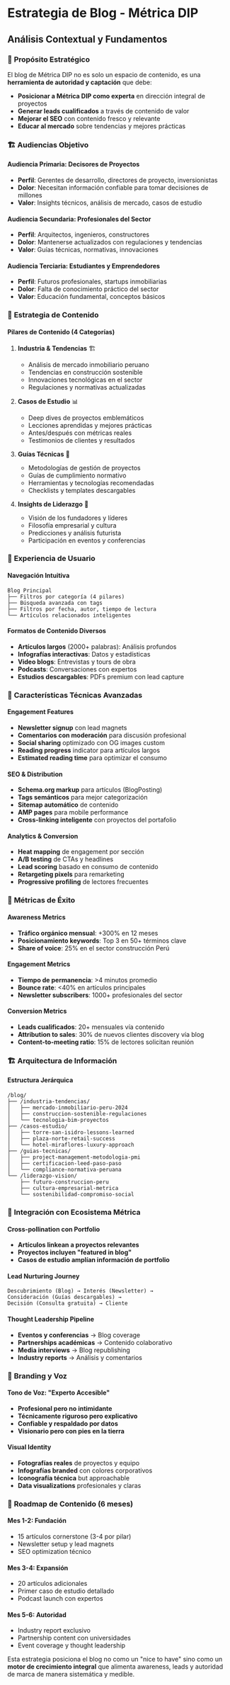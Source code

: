 # Estrategia de Blog - Métrica DIP
## Análisis Contextual y Fundamentos

### 🎯 **Propósito Estratégico**
El blog de Métrica DIP no es solo un espacio de contenido, es una **herramienta de autoridad y captación** que debe:
- **Posicionar a Métrica DIP como experta** en dirección integral de proyectos
- **Generar leads cualificados** a través de contenido de valor
- **Mejorar el SEO** con contenido fresco y relevante
- **Educar al mercado** sobre tendencias y mejores prácticas

### 🏗️ **Audiencias Objetivo**

#### **Audiencia Primaria: Decisores de Proyectos**
- **Perfil**: Gerentes de desarrollo, directores de proyecto, inversionistas
- **Dolor**: Necesitan información confiable para tomar decisiones de millones
- **Valor**: Insights técnicos, análisis de mercado, casos de estudio

#### **Audiencia Secundaria: Profesionales del Sector**
- **Perfil**: Arquitectos, ingenieros, constructores
- **Dolor**: Mantenerse actualizados con regulaciones y tendencias
- **Valor**: Guías técnicas, normativas, innovaciones

#### **Audiencia Terciaria: Estudiantes y Emprendedores**
- **Perfil**: Futuros profesionales, startups inmobiliarias
- **Dolor**: Falta de conocimiento práctico del sector
- **Valor**: Educación fundamental, conceptos básicos

### 📝 **Estrategia de Contenido**

#### **Pilares de Contenido (4 Categorías)**

1. **Industria & Tendencias** 🏗️
   - Análisis de mercado inmobiliario peruano
   - Tendencias en construcción sostenible
   - Innovaciones tecnológicas en el sector
   - Regulaciones y normativas actualizadas

2. **Casos de Estudio** 📊
   - Deep dives de proyectos emblemáticos
   - Lecciones aprendidas y mejores prácticas
   - Antes/después con métricas reales
   - Testimonios de clientes y resultados

3. **Guías Técnicas** 🔧
   - Metodologías de gestión de proyectos
   - Guías de cumplimiento normativo
   - Herramientas y tecnologías recomendadas
   - Checklists y templates descargables

4. **Insights de Liderazgo** 👑
   - Visión de los fundadores y líderes
   - Filosofía empresarial y cultura
   - Predicciones y análisis futurista
   - Participación en eventos y conferencias

### 🎨 **Experiencia de Usuario**

#### **Navegación Intuitiva**
```
Blog Principal
├── Filtros por categoría (4 pilares)
├── Búsqueda avanzada con tags
├── Filtros por fecha, autor, tiempo de lectura
└── Artículos relacionados inteligentes
```

#### **Formatos de Contenido Diversos**
- **Artículos largos** (2000+ palabras): Análisis profundos
- **Infografías interactivas**: Datos y estadísticas
- **Video blogs**: Entrevistas y tours de obra
- **Podcasts**: Conversaciones con expertos
- **Estudios descargables**: PDFs premium con lead capture

### 🚀 **Características Técnicas Avanzadas**

#### **Engagement Features**
- **Newsletter signup** con lead magnets
- **Comentarios con moderación** para discusión profesional
- **Social sharing** optimizado con OG images custom
- **Reading progress** indicator para artículos largos
- **Estimated reading time** para optimizar el consumo

#### **SEO & Distribution**
- **Schema.org markup** para artículos (BlogPosting)
- **Tags semánticos** para mejor categorización  
- **Sitemap automático** de contenido
- **AMP pages** para mobile performance
- **Cross-linking inteligente** con proyectos del portafolio

#### **Analytics & Conversion**
- **Heat mapping** de engagement por sección
- **A/B testing** de CTAs y headlines
- **Lead scoring** basado en consumo de contenido
- **Retargeting pixels** para remarketing
- **Progressive profiling** de lectores frecuentes

### 🎯 **Métricas de Éxito**

#### **Awareness Metrics**
- **Tráfico orgánico mensual**: +300% en 12 meses
- **Posicionamiento keywords**: Top 3 en 50+ términos clave
- **Share of voice**: 25% en el sector construcción Perú

#### **Engagement Metrics**  
- **Tiempo de permanencia**: >4 minutos promedio
- **Bounce rate**: <40% en artículos principales
- **Newsletter subscribers**: 1000+ profesionales del sector

#### **Conversion Metrics**
- **Leads cualificados**: 20+ mensuales vía contenido
- **Attribution to sales**: 30% de nuevos clientes discovery vía blog
- **Content-to-meeting ratio**: 15% de lectores solicitan reunión

### 🏗️ **Arquitectura de Información**

#### **Estructura Jerárquica**
```
/blog/
├── /industria-tendencias/
│   ├── mercado-inmobiliario-peru-2024
│   ├── construccion-sostenible-regulaciones
│   └── tecnologia-bim-proyectos
├── /casos-estudio/  
│   ├── torre-san-isidro-lessons-learned
│   ├── plaza-norte-retail-success
│   └── hotel-miraflores-luxury-approach
├── /guias-tecnicas/
│   ├── project-management-metodologia-pmi
│   ├── certificacion-leed-paso-paso
│   └── compliance-normativa-peruana
└── /liderazgo-vision/
    ├── futuro-construccion-peru
    ├── cultura-empresarial-metrica
    └── sostenibilidad-compromiso-social
```

### 💼 **Integración con Ecosistema Métrica**

#### **Cross-pollination con Portfolio**
- **Artículos linkean a proyectos relevantes**
- **Proyectos incluyen "featured in blog"**
- **Casos de estudio amplían información de portfolio**

#### **Lead Nurturing Journey**
```
Descubrimiento (Blog) → Interés (Newsletter) → 
Consideración (Guías descargables) → 
Decisión (Consulta gratuita) → Cliente
```

#### **Thought Leadership Pipeline**
- **Eventos y conferencias** → Blog coverage
- **Partnerships académicas** → Contenido colaborativo  
- **Media interviews** → Blog republishing
- **Industry reports** → Análisis y comentarios

### 🎨 **Branding y Voz**

#### **Tono de Voz: "Experto Accesible"**
- **Profesional pero no intimidante**
- **Técnicamente riguroso pero explicativo**
- **Confiable y respaldado por datos**
- **Visionario pero con pies en la tierra**

#### **Visual Identity**
- **Fotografías reales** de proyectos y equipo
- **Infografías branded** con colores corporativos
- **Iconografía técnica** but approachable
- **Data visualizations** profesionales y claras

### 🚀 **Roadmap de Contenido (6 meses)**

#### **Mes 1-2: Fundación**
- 15 artículos cornerstone (3-4 por pilar)
- Newsletter setup y lead magnets
- SEO optimization técnico

#### **Mes 3-4: Expansión**
- 20 artículos adicionales 
- Primer caso de estudio detallado
- Podcast launch con expertos

#### **Mes 5-6: Autoridad**
- Industry report exclusivo
- Partnership content con universidades
- Event coverage y thought leadership

Esta estrategia posiciona el blog no como un "nice to have" sino como un **motor de crecimiento integral** que alimenta awareness, leads y autoridad de marca de manera sistemática y medible.